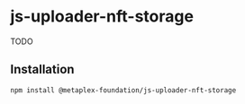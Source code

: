 # js-uploader-nft-storage

TODO

## Installation

```sh
npm install @metaplex-foundation/js-uploader-nft-storage
```
